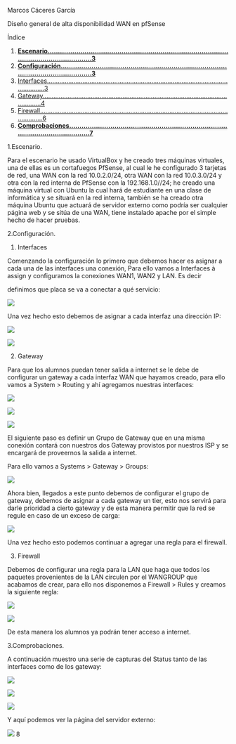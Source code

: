 ﻿Marcos Cáceres García

Diseño general de alta disponibilidad WAN en pfSense

Índice

1. [**Escenario............................................................................................................................3**](#_page2_x72.00_y72.00)
1. [**Configuración.....................................................................................................................3**](#_page2_x72.00_y206.27)
1. [Interfaces.....................................................................................................................3](#_page2_x72.00_y258.72)
1. [Gateway.....................................................................................................................4](#_page3_x72.00_y229.61)
1. [Firewall........................................................................................................................6](#_page5_x72.00_y72.00)
3. [**Comprobaciones................................................................................................................7**](#_page6_x72.00_y72.00)

<a name="_page2_x72.00_y72.00"></a>1.Escenario.

Para el escenario he usado VirtualBox y he creado tres máquinas virtuales, una de ellas es un cortafuegos PfSense, al cual le he configurado 3 tarjetas de red, una WAN con la red 10.0.2.0/24, otra WAN con la red 10.0.3.0/24 y otra con la red interna de PfSense con la 192.168.1.0//24; he creado una máquina virtual con Ubuntu la cual hará de estudiante en una clase de informática y se situará en la red interna, también se ha creado otra máquina Ubuntu que actuará de servidor externo como podría ser cualquier página web y se sitúa de una WAN, tiene instalado apache por el simple hecho de hacer pruebas.

<a name="_page2_x72.00_y206.27"></a>2.Configuración.

1. Interfaces

<a name="_page2_x72.00_y258.72"></a>Comenzando la configuración lo primero que debemos hacer es asignar a cada una de las interfaces una conexión, Para ello vamos a Interfaces à assign y configuramos la conexiones WAN1, WAN2 y LAN. Es decir

definimos que placa se va a conectar a qué servicio:

![](Aspose.Words.eacefa3c-2b58-467b-a28f-9b9bcc57aca3.001.jpeg)

Una vez hecho esto debemos de asignar a cada interfaz una dirección IP:

![](Aspose.Words.eacefa3c-2b58-467b-a28f-9b9bcc57aca3.002.jpeg)

![](Aspose.Words.eacefa3c-2b58-467b-a28f-9b9bcc57aca3.003.jpeg)

2. Gateway

<a name="_page3_x72.00_y229.61"></a>Para que los alumnos puedan tener salida a internet se le debe de configurar un gateway a cada interfaz WAN que hayamos creado, para ello vamos a System > Routing y ahí agregamos nuestras interfaces:

![](Aspose.Words.eacefa3c-2b58-467b-a28f-9b9bcc57aca3.004.jpeg)

![](Aspose.Words.eacefa3c-2b58-467b-a28f-9b9bcc57aca3.005.jpeg)

![](Aspose.Words.eacefa3c-2b58-467b-a28f-9b9bcc57aca3.006.png)

El siguiente paso es definir un Grupo de Gateway que en una misma conexión contará con nuestros dos Gateway provistos por nuestros ISP y se encargará de proveernos la salida a internet.

Para ello vamos a Systems > Gateway > Groups:

![](Aspose.Words.eacefa3c-2b58-467b-a28f-9b9bcc57aca3.007.jpeg)

Ahora bien, llegados a este punto debemos de configurar el grupo de gateway, debemos de asignar a cada gateway un tier, esto nos servirá para darle prioridad a cierto gateway y de esta manera permitir que la red se regule en caso de un exceso de carga:

![](Aspose.Words.eacefa3c-2b58-467b-a28f-9b9bcc57aca3.008.jpeg)

Una vez hecho esto podemos continuar a agregar una regla para el firewall.

3. Firewall

<a name="_page5_x72.00_y72.00"></a>Debemos de configurar una regla para la LAN que haga que todos los paquetes provenientes de la LAN circulen por el WANGROUP que acabamos de crear, para ello nos disponemos a Firewall > Rules y creamos la siguiente regla:

![](Aspose.Words.eacefa3c-2b58-467b-a28f-9b9bcc57aca3.009.jpeg)

![](Aspose.Words.eacefa3c-2b58-467b-a28f-9b9bcc57aca3.010.png)

De esta manera los alumnos ya podrán tener acceso a internet.

<a name="_page6_x72.00_y72.00"></a>3.Comprobaciones.

A continuación muestro una serie de capturas del Status tanto de las interfaces como de los gateway:

![](Aspose.Words.eacefa3c-2b58-467b-a28f-9b9bcc57aca3.011.jpeg)

![](Aspose.Words.eacefa3c-2b58-467b-a28f-9b9bcc57aca3.012.png)

![](Aspose.Words.eacefa3c-2b58-467b-a28f-9b9bcc57aca3.013.jpeg)

Y aquí podemos ver la página del servidor externo:

![](Aspose.Words.eacefa3c-2b58-467b-a28f-9b9bcc57aca3.014.jpeg)
8
